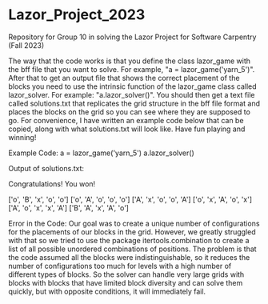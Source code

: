 # Lazor_Project_2023
Repository for Group 10 in solving the Lazor Project for Software Carpentry (Fall 2023)

The way that the code works is that you define the class lazor_game with the bff file 
that you want to solve. For example, "a = lazor_game('yarn_5')". After that to get 
an output file that shows the correct placement of the blocks you need to use the
intrinsic function of the lazor_game class called lazor_solver. For example: 
"a.lazor_solver()". You should then get a text file called solutions.txt that
replicates the grid structure in the bff file format and places the blocks on the
grid so you can see where they are supposed to go. For convenience, I have written
an example code below that can be copied, along with what solutions.txt will look 
like. Have fun playing and winning!

Example Code:
a = lazor_game('yarn_5')
a.lazor_solver()

Output of solutions.txt:

Congratulations! You won! 

['o', 'B', 'x', 'o', 'o']
['o', 'A', 'o', 'o', 'o'] 
['A', 'x', 'o', 'o', 'A'] 
['o', 'x', 'A', 'o', 'x'] 
['A', 'o', 'x', 'x', 'A'] 
['B', 'A', 'x', 'A', 'o'] 

Error in the Code:
Our goal was to create a unique number of configurations for the placements of our blocks
in the grid. However, we greatly struggled with that so we tried to use the package
itertools.combination to create a list of all possible unordered combinations of positions.
The problem is that the code assumed all the blocks were indistinguishable, so it reduces
the number of configurations too much for levels with a high number of different types of
blocks. So the solver can handle very large grids with blocks with blocks that have limited
block diversity and can solve them quickly, but with opposite conditions, it will immediately
fail. 
